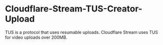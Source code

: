 # Cloudflare-Stream-TUS-Creator-Upload
TUS is a protocol that uses resumable uploads. Cloudflare Stream uses TUS for video uploads over 200MB.
